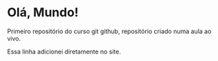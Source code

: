 # Olá, Mundo!
 Primeiro repositório do curso git github, repositório criado numa aula ao vivo.

 Essa linha adicionei diretamente no site.
